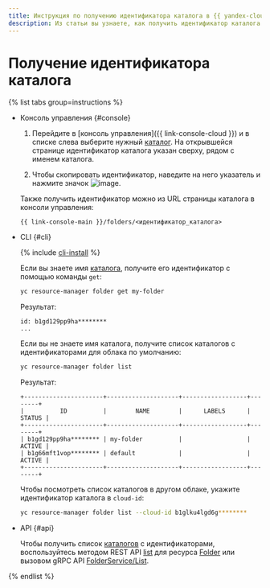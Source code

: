 ```yaml
---
title: Инструкция по получению идентификатора каталога в {{ yandex-cloud }}
description: Из статьи вы узнаете, как получить идентификатор каталога в {{ yandex-cloud }}.
---
```


# Получение идентификатора каталога

{% list tabs group=instructions %}

- Консоль управления {#console}

  1. Перейдите в [консоль управления]({{ link-console-cloud }}) и в списке слева выберите нужный [каталог](../../concepts/resources-hierarchy.md#folder). На открывшейся странице идентификатор каталога указан сверху, рядом с именем каталога.
  
  1. Чтобы скопировать идентификатор, наведите на него указатель и нажмите значок ![image](../../../_assets/console-icons/copy.svg).
  
  Также получить идентификатор можно из URL страницы каталога в консоли управления:
  
  ```text
  {{ link-console-main }}/folders/<идентификатор_каталога>
  ```

- CLI {#cli}

  {% include [cli-install](../../../_includes/cli-install.md) %}

  Если вы знаете имя [каталога](../../concepts/resources-hierarchy.md#folder), получите его идентификатор с помощью команды `get`:

  ```bash
  yc resource-manager folder get my-folder
  ```

  Результат:

  ```text
  id: b1gd129pp9ha********
  ...
  ```

  Если вы не знаете имя каталога, получите список каталогов с идентификаторами для облака по умолчанию:

  ```bash
  yc resource-manager folder list
  ```

  Результат:

  ```text
  +----------------------+--------------------+------------------+--------+
  |          ID          |        NAME        |      LABELS      | STATUS |
  +----------------------+--------------------+------------------+--------+
  | b1gd129pp9ha******** | my-folder          |                  | ACTIVE |
  | b1g66mft1vop******** | default            |                  | ACTIVE |
  +----------------------+--------------------+------------------+--------+
  ```

  Чтобы посмотреть список каталогов в другом облаке, укажите идентификатор каталога в `cloud-id`:

  ```bash
  yc resource-manager folder list --cloud-id b1glku4lgd6g********
  ```

- API {#api}

  Чтобы получить список [каталогов](../../concepts/resources-hierarchy.md#folder) с идентификаторами, воспользуйтесь методом REST API [list](../../api-ref/Folder/list.md) для ресурса [Folder](../../api-ref/Folder/index.md) или вызовом gRPC API [FolderService/List](../../api-ref/grpc/Folder/list.md).

{% endlist %}
